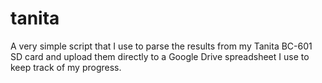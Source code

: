 # tanita

A very simple script that I use to parse the results from my Tanita BC-601 SD card and upload them directly to a Google Drive spreadsheet I use to keep track of my progress.
